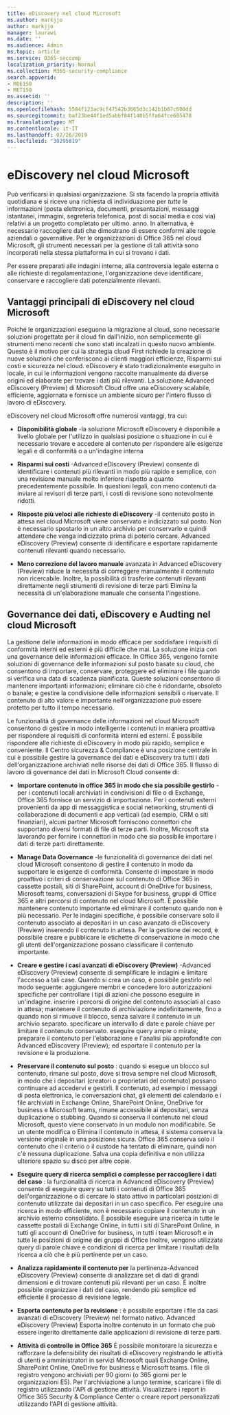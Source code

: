 ```yaml
---
title: eDiscovery nel cloud Microsoft
ms.author: markjjo
author: markjjo
manager: laurawi
ms.date: ''
ms.audience: Admin
ms.topic: article
ms.service: O365-seccomp
localization_priority: Normal
ms.collection: M365-security-compliance
search.appverid:
- MOE150
- MET150
ms.assetid: ''
description: ''
ms.openlocfilehash: 5584f123ac9cf47542b3665d3c142b1b87c600dd
ms.sourcegitcommit: baf23be44f1ed5abbf84f140b5ffa64fce605478
ms.translationtype: MT
ms.contentlocale: it-IT
ms.lasthandoff: 02/26/2019
ms.locfileid: "30295819"
---
```

# <a name="ediscovery-in-the-microsoft-cloud"></a>eDiscovery nel cloud Microsoft

Può verificarsi in qualsiasi organizzazione. Si sta facendo la propria attività quotidiana e si riceve una richiesta di individuazione per *tutte* le informazioni (posta elettronica, documenti, presentazioni, messaggi istantanei, immagini, segreteria telefonica, post di social media e così via) relativi a un progetto completato per ultimo. anno. In alternativa, è necessario raccogliere dati che dimostrano di essere conformi alle regole aziendali o governative. Per le organizzazioni di Office 365 nel cloud Microsoft, gli strumenti necessari per la gestione di tali attività sono incorporati nella stessa piattaforma in cui si trovano i dati.

Per essere preparati alle indagini interne, alla controversia legale esterna o alle richieste di regolamentazione, l'organizzazione deve identificare, conservare e raccogliere dati potenzialmente rilevanti.


## <a name="key-benefits-of-ediscovery-in-the-microsoft-cloud"></a>Vantaggi principali di eDiscovery nel cloud Microsoft

Poiché le organizzazioni eseguono la migrazione al cloud, sono necessarie soluzioni progettate per il cloud fin dall'inizio, non semplicemente gli strumenti meno recenti che sono stati incalzati in questo nuovo ambiente. Questo è il motivo per cui la strategia cloud First richiede la creazione di nuove soluzioni che conferiscono ai clienti maggiori efficienze, Risparmi sui costi e sicurezza nel cloud. eDiscovery è stato tradizionalmente eseguito in locale, in cui le informazioni vengono raccolte manualmente da diverse origini ed elaborate per trovare i dati più rilevanti. La soluzione Advanced eDiscovery (Preview) di Microsoft Cloud offre una eDiscovery scalabile, efficiente, aggiornata e fornisce un ambiente sicuro per l'intero flusso di lavoro di eDiscovery.

eDiscovery nel cloud Microsoft offre numerosi vantaggi, tra cui:

- **Disponibilità globale** -la soluzione Microsoft eDiscovery è disponibile a livello globale per l'utilizzo in qualsiasi posizione o situazione in cui è necessario trovare e accedere al contenuto per rispondere alle esigenze legali e di conformità o a un'indagine interna

- **Risparmi sui costi** -Advanced eDiscovery (Preview) consente di identificare i contenuti più rilevanti in modo più rapido e semplice, con una revisione manuale molto inferiore rispetto a quanto precedentemente possibile. In questioni legali, con meno contenuti da inviare ai revisori di terze parti, i costi di revisione sono notevolmente ridotti.

- **Risposte più veloci alle richieste di eDiscovery** -il contenuto posto in attesa nel cloud Microsoft viene conservato e indicizzato sul posto. Non è necessario spostarlo in un altro archivio per conservarlo e quindi attendere che venga indicizzato prima di poterlo cercare. Advanced eDiscovery (Preview) consente di identificare e esportare rapidamente contenuti rilevanti quando necessario.

- **Meno correzione del lavoro manuale** avanzata in Advanced eDiscovery (Preview) riduce la necessità di correggere manualmente il contenuto non ricercabile. Inoltre, la possibilità di trasferire contenuti rilevanti direttamente negli strumenti di revisione di terze parti Elimina la necessità di un'elaborazione manuale che consenta l'ingestione.

## <a name="data-governance-ediscovery-and-audting-in-the-microsoft-cloud"></a>Governance dei dati, eDiscovery e Audting nel cloud Microsoft

La gestione delle informazioni in modo efficace per soddisfare i requisiti di conformità interni ed esterni è più difficile che mai. La soluzione inizia con una governance delle informazioni efficace. In Office 365, vengono fornite soluzioni di governance delle informazioni sul posto basate su cloud, che consentono di importare, conservare, proteggere ed eliminare i file quando si verifica una data di scadenza pianificata. Queste soluzioni consentono di mantenere importanti informazioni; eliminare ciò che è ridondante, obsoleto o banale; e gestire la condivisione delle informazioni sensibili o riservate. Il contenuto di alto valore e importante nell'organizzazione può essere protetto per tutto il tempo necessario.

Le funzionalità di governance delle informazioni nel cloud Microsoft consentono di gestire in modo intelligente i contenuti in maniera proattiva per rispondere ai requisiti di conformità interni ed esterni. È possibile rispondere alle richieste di eDiscovery in modo più rapido, semplice e conveniente. Il Centro sicurezza & Compliance è una posizione centrale in cui è possibile gestire la governance dei dati e eDiscovery tra tutti i dati dell'organizzazione archiviati nelle risorse dei dati di Office 365. Il flusso di lavoro di governance dei dati in Microsoft Cloud consente di:

- **Importare contenuto in office 365 in modo che sia possibile gestirlo** -per i contenuti locali archiviati in condivisioni di file o di Exchange, Office 365 fornisce un servizio di importazione. Per i contenuti esterni provenienti da app di messaggistica e social networking, strumenti di collaborazione di documenti e app verticali (ad esempio, CRM o siti finanziari), alcuni partner Microsoft forniscono connettori che supportano diversi formati di file di terze parti. Inoltre, Microsoft sta lavorando per fornire i connettori in modo che sia possibile importare i dati di terze parti direttamente.

- **Manage Data Governance** -le funzionalità di governance dei dati nel cloud Microsoft consentono di gestire il contenuto in modo da supportare le esigenze di conformità. Consente di impostare in modo proattivo i criteri di conservazione sul contenuto di Office 365 in cassette postali, siti di SharePoint, account di OneDrive for business, Microsoft teams, conversazioni di Skype for business, gruppi di Office 365 e altri percorsi di contenuto nel cloud Microsoft. È possibile mantenere contenuto importante ed eliminare il contenuto quando non è più necessario. Per le indagini specifiche, è possibile conservare solo il contenuto associato ai depositari in un caso avanzato di eDiscovery (Preview) inserendo il contenuto in attesa. Per la gestione dei record, è possibile creare e pubblicare le etichette di conservazione in modo che gli utenti dell'organizzazione possano classificare il contenuto importante.
 
- **Creare e gestire i casi avanzati di eDiscovery (Preview)** -Advanced eDiscovery (Preview) consente di semplificare le indagini e limitare l'accesso a tali case. Quando si crea un caso, è possibile gestirlo nel modo seguente: aggiungere membri e concedere loro autorizzazioni specifiche per controllare i tipi di azioni che possono eseguire in un'indagine. inserire i percorsi di origine del contenuto associati al caso in attesa; mantenere il contenuto di archiviazione indefinitamente, fino a quando non si rimuove il blocco, senza salvare il contenuto in un archivio separato. specificare un intervallo di date e parole chiave per limitare il contenuto conservato. eseguire query ampie o mirate; preparare il contenuto per l'elaborazione e l'analisi più approfondite con Advanced eDiscovery (Preview); ed esportare il contenuto per la revisione e la produzione.

- **Preservare il contenuto sul posto** : quando si esegue un blocco sul contenuto, rimane sul posto, dove si trova sempre nel cloud Microsoft, in modo che i depositari (creatori o proprietari del contenuto) possano continuare ad accedervi e gestirli. Il contenuto, ad esempio i messaggi di posta elettronica, le conversazioni chat, gli elementi del calendario e i file archiviati in Exchange Online, SharePoint Online, OneDrive for business e Microsoft teams, rimane accessibile ai depositari, senza duplicazione o stubbing. Quando si conserva il contenuto nel cloud Microsoft, questo viene conservato in un modulo non modificabile. Se un utente modifica o Elimina il contenuto in attesa, il sistema conserva la versione originale in una posizione sicura. Office 365 conserva solo il contenuto che il criterio o il custode ha tentato di eliminare, quindi non c'è nessuna duplicazione. Salva una copia definitiva e non utilizza ulteriore spazio su disco per altre copie. 

- **Eseguire query di ricerca semplici o complesse per raccogliere i dati del caso** : la funzionalità di ricerca in Advanced eDiscovery (Preview) consente di eseguire query su tutti i contenuti di Office 365 dell'organizzazione o di cercare lo stato attivo in particolari posizioni di contenuto utilizzate dai depositari in un caso specifico. Per eseguire una ricerca in modo efficiente, non è necessario copiare il contenuto in un archivio esterno consolidato. È possibile eseguire una ricerca in tutte le cassette postali di Exchange Online, in tutti i siti di SharePoint Online, in tutti gli account di OneDrive for business, in tutti i team Microsoft e in tutte le posizioni di origine dei gruppi di Office Inoltre, vengono utilizzate query di parole chiave e condizioni di ricerca per limitare i risultati della ricerca a ciò che è più pertinente per un caso.

- **Analizza rapidamente il contenuto per** la pertinenza-Advanced eDiscovery (Preview) consente di analizzare set di dati di grandi dimensioni e di trovare contenuti più rilevanti per un caso. È inoltre possibile organizzare i dati del caso, rendendo più semplice ed efficiente il processo di revisione legale.

- **Esporta contenuto per la revisione** : è possibile esportare i file da casi avanzati di eDiscovery (Preview) nel formato nativo. Advanced eDiscovery (Preview) Esporta inoltre contenuto in un formato che può essere ingerito direttamente dalle applicazioni di revisione di terze parti.
    
- **Attività di controllo in Office 365** È possibile monitorare la sicurezza e rafforzare la defensibility dei risultati di eDiscovery registrando le attività di utenti e amministratori in servizi Microsoft quali Exchange Online, SharePoint Online, OneDrive for business e Microsoft teams. I file di registro vengono archiviati per 90 giorni (o 365 giorni per le organizzazioni E5). Per l'archiviazione a lungo termine, scaricare i file di registro utilizzando l'API di gestione attività. Visualizzare i report in Office 365 Security & Compliance Center o creare report personalizzati utilizzando l'API di gestione attività.
